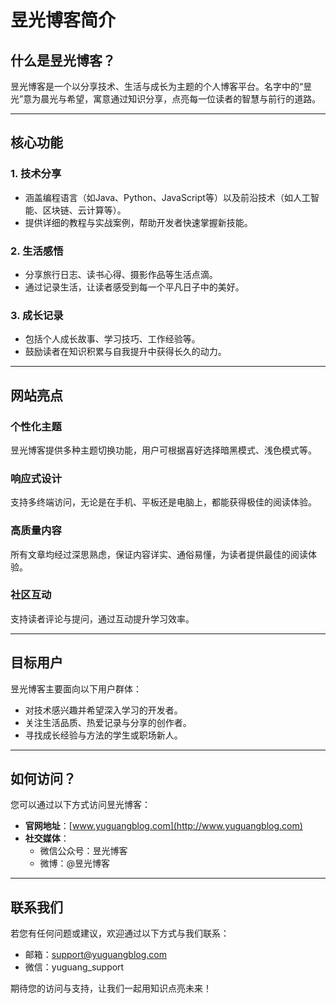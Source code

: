 # 昱光博客简介

## 什么是昱光博客？
昱光博客是一个以分享技术、生活与成长为主题的个人博客平台。名字中的“昱光”意为晨光与希望，寓意通过知识分享，点亮每一位读者的智慧与前行的道路。

---

## 核心功能

### 1. 技术分享
- 涵盖编程语言（如Java、Python、JavaScript等）以及前沿技术（如人工智能、区块链、云计算等）。
- 提供详细的教程与实战案例，帮助开发者快速掌握新技能。

### 2. 生活感悟
- 分享旅行日志、读书心得、摄影作品等生活点滴。
- 通过记录生活，让读者感受到每一个平凡日子中的美好。

### 3. 成长记录
- 包括个人成长故事、学习技巧、工作经验等。
- 鼓励读者在知识积累与自我提升中获得长久的动力。

---

## 网站亮点

### 个性化主题
昱光博客提供多种主题切换功能，用户可根据喜好选择暗黑模式、浅色模式等。

### 响应式设计
支持多终端访问，无论是在手机、平板还是电脑上，都能获得极佳的阅读体验。

### 高质量内容
所有文章均经过深思熟虑，保证内容详实、通俗易懂，为读者提供最佳的阅读体验。

### 社区互动
支持读者评论与提问，通过互动提升学习效率。

---

## 目标用户
昱光博客主要面向以下用户群体：
- 对技术感兴趣并希望深入学习的开发者。
- 关注生活品质、热爱记录与分享的创作者。
- 寻找成长经验与方法的学生或职场新人。

---

## 如何访问？
您可以通过以下方式访问昱光博客：
- **官网地址**：[www.yuguangblog.com](http://www.yuguangblog.com)
- **社交媒体**：
  - 微信公众号：昱光博客
  - 微博：@昱光博客

---

## 联系我们
若您有任何问题或建议，欢迎通过以下方式与我们联系：
- 邮箱：support@yuguangblog.com
- 微信：yuguang_support

期待您的访问与支持，让我们一起用知识点亮未来！
